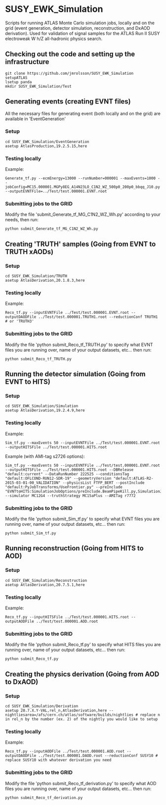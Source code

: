# SUSY_EWK_Simulation
Scripts for running ATLAS Monte Carlo simulation jobs, locally and on the grid (event generation, detector simulation, reconstruction, and DxAOD derivation). Used for validation of signal samples for the ATLAS Run II SUSY electroweak W h/Z all-hadronic physics search.

## Checking out the code and setting up the infrastructure
```
git clone https://github.com/jmrolsson/SUSY_EWK_Simulation
setupATLAS
lsetup panda
mkdir SUSY_EWK_Simulation/Test
```

## Generating events (creating EVNT files)
All the necessary files for generating event (both locally and on the grid) are available in 'EventGeneration'

### Setup
```
cd SUSY_EWK_Simulation/EventGeneration
asetup AtlasProduction,19.2.5.15,here
```

### Testing locally
Example:
```
Generate_tf.py --ecmEnergy=13000 --runNumber=000001 --maxEvents=1000 --jobConfig=MC15.000001.MGPy8EG_A14N23LO_C1N2_WZ_500p0_200p0_bbqq_J10.py --outputEVNTFile=../Test/test.000001.EVNT.root
```

### Submitting jobs to the GRID
Modify the file 'submit_Generate_tf_MG_C1N2_WZ_Wh.py' according to your needs, then run:
```
python submit_Generate_tf_MG_C1N2_WZ_Wh.py  
```

## Creating 'TRUTH' samples (Going from EVNT to TRUTH xAODs)

### Setup
```
cd SUSY_EWK_Simulation/TRUTH
asetup AtlasDerivation,20.1.8.3,here
```

### Testing locally
Example:
```
Reco_tf.py --inputEVNTFile ../Test/test.000001.EVNT.root --outputDAODFile ../Test/test.000001.TRUTH1.root --reductionConf TRUTH1 # or 'TRUTH3'
```

### Submitting jobs to the GRID
Modify the file 'python submit_Reco_tf_TRUTH.py' to specify what EVNT files you are running over, name of your output datasets, etc... then run:
```
python submit_Reco_tf_TRUTH.py
```

## Running the detector simulation (Going from EVNT to HITS)

### Setup
```
cd SUSY_EWK_Simulation/Simulation
asetup AtlasDerivation,19.2.4.9,here
```

### Testing locally
Example:
```
Sim_tf.py --maxEvents 50 --inputEVNTFile ../Test/test.000001.EVNT.root --outputHITSFile ../Test/test.000001.HITS.root 
```

Example (with AMI-tag s2726 options):
```
Sim_tf.py --maxEvents 50 --inputEVNTFile ../Test/test.000001.EVNT.root --outputHITSFile ../Test/test.000001.HITS.root --DBRelease "default:current" --DataRunNumber 222525 --conditionsTag "default:OFLCOND-RUN12-SDR-19" --geometryVersion "default:ATLAS-R2-2015-03-01-00_VALIDATION" --physicsList FTFP_BERT --postInclude "default:PyJobTransforms/UseFrontier.py" --preInclude "EVNTtoHITS:SimulationJobOptions/preInclude.BeamPipeKill.py,SimulationJobOptions/preInclude.FrozenShowersFCalOnly.py" --simulator MC12G4 --truthStrategy MC15aPlus --AMITag r7772
```

### Submitting jobs to the GRID
Modify the file 'python submit_Sim_tf.py' to specify what EVNT files you are running over, name of your output datasets, etc... then run:
```
python submit_Sim_tf.py
```

## Running reconstruction (Going from HITS to AOD)

### Setup
```
cd SUSY_EWK_Simulation/Reconstruction
asetup AtlasDerivation,20.7.5.1,here
```

### Testing locally
Example:
```
Reco_tf.py --inputHITSFile ../Test/test.000001.HITS.root --outputAODFile ../Test/test.000001.AOD.root
```

### Submitting jobs to the GRID
Modify the file 'python submit_Reco_tf.py' to specify what HITS files you are running over, name of your output datasets, etc... then run:
```
python submit_Reco_tf.py
```

## Creating the physics derivation (Going from AOD to DxAOD)

### Setup
```
cd SUSY_EWK_Simulation/Derivation
asetup 20.7.X.Y-VAL,rel_n,AtlasDerivation,here --nightliesarea=/afs/cern.ch/atlas/software/builds/nightlies # replace n in rel_n by the number (ex. 2) of the nightly you would like to setup
```

### Testing locally
Example:
```
Reco_tf.py --inputAODFile ../Test/test.000001.AOD.root --outputDAODFile ../Test/test.000001.DAOD.root --reductionConf SUSY10 # replace SUSY10 with whatever derivation you need
```

### Submitting jobs to the GRID
Modify the file 'python submit_Reco_tf_derivation.py' to specify what AOD files you are running over, name of your output datasets, etc... then run:
```
python submit_Reco_tf_derivation.py
```
